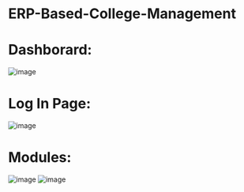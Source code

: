 # ERP-Based-College-Management
# Dashborard:
![image](https://user-images.githubusercontent.com/81429122/236751027-bd262cd4-d950-44e6-b82e-591811b8e02d.png)
# Log In Page:
![image](https://user-images.githubusercontent.com/81429122/236751061-cdabd328-23d2-435f-bb0e-cb0278de0013.png)
# Modules:
![image](https://user-images.githubusercontent.com/81429122/236751156-46969e15-f1da-47e5-a2d3-3af54bf1dff1.png)
![image](https://user-images.githubusercontent.com/81429122/236751167-cb5ded0a-0e9c-4e3e-b7b3-80d2f800f81a.png)
